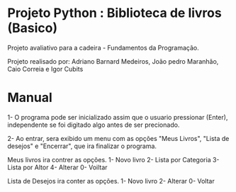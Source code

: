 # Projeto Python : Biblioteca de livros (Basico)
Projeto avaliativo para a cadeira - Fundamentos da Programação.

Projeto realisado por: Adriano Barnard Medeiros, João pedro Maranhão, Caio Correia e Igor Cubits

# Manual
1- O programa pode ser inicializado assim que o usuario pressionar (Enter), independente se foi digitado algo antes de ser precionado.

2- Ao entrar, sera exibido um menu com as opções "Meus Livros", "Lista de desejos" e "Encerrar", que ira finalizar o programa.

Meus livros ira contrer as opções.
1- Novo livro
2- Lista por Categoria
3- Lista por Altor
4- Alterar
0- Voiltar

Lista de Desejos ira conter as opções.
1- Novo livro
2- Alterar
0- Voltar


    
